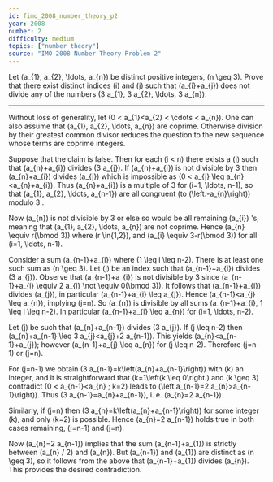 ```yaml
---
id: fimo_2008_number_theory_p2
year: 2008
number: 2
difficulty: medium
topics: ["number theory"]
source: "IMO 2008 Number Theory Problem 2"
---
```


Let \(a_{1}, a_{2}, \ldots, a_{n}\) be distinct positive integers, \(n \geq 3\). Prove that there exist distinct indices \(i\) and \(j\) such that \(a_{i}+a_{j}\) does not divide any of the numbers \(3 a_{1}, 3 a_{2}, \ldots, 3 a_{n}\).

---
Without loss of generality, let \(0 < a_{1}<a_{2} < \cdots < a_{n}\). One can also assume that \(a_{1}, a_{2}, \ldots, a_{n}\) are coprime. Otherwise division by their greatest common divisor reduces the question to the new sequence whose terms are coprime integers.

Suppose that the claim is false. Then for each \(i < n\) there exists a \(j\) such that \(a_{n}+a_{i}\) divides \(3 a_{j}\). If \(a_{n}+a_{i}\) is not divisible by 3 then \(a_{n}+a_{i}\) divides \(a_{j}\) which is impossible as \(0 < a_{j} \leq a_{n}<a_{n}+a_{i}\). Thus \(a_{n}+a_{i}\) is a multiple of 3 for \(i=1, \ldots, n-1\), so that \(a_{1}, a_{2}, \ldots, a_{n-1}\) are all congruent (to \(\left.-a_{n}\right)\) modulo 3 .

Now \(a_{n}\) is not divisible by 3 or else so would be all remaining \(a_{i}\) 's, meaning that \(a_{1}, a_{2}, \ldots, a_{n}\) are not coprime. Hence \(a_{n} \equiv r(\bmod 3)\) where \(r \in\{1,2\}\), and \(a_{i} \equiv 3-r(\bmod 3)\) for all \(i=1, \ldots, n-1\).

Consider a sum \(a_{n-1}+a_{i}\) where \(1 \leq i \leq n-2\). There is at least one such sum as \(n \geq 3\). Let \(j\) be an index such that \(a_{n-1}+a_{i}\) divides \(3 a_{j}\). Observe that \(a_{n-1}+a_{i}\) is not divisible by 3 since \(a_{n-1}+a_{i} \equiv 2 a_{i} \not \equiv 0(\bmod 3)\). It follows that \(a_{n-1}+a_{i}\) divides \(a_{j}\), in particular \(a_{n-1}+a_{i} \leq a_{j}\). Hence \(a_{n-1}<a_{j} \leq a_{n}\), implying \(j=n\). So \(a_{n}\) is divisible by all sums \(a_{n-1}+a_{i}, 1 \leq i \leq n-2\). In particular \(a_{n-1}+a_{i} \leq a_{n}\) for \(i=1, \ldots, n-2\).

Let \(j\) be such that \(a_{n}+a_{n-1}\) divides \(3 a_{j}\). If \(j \leq n-2\) then \(a_{n}+a_{n-1} \leq 3 a_{j}<a_{j}+2 a_{n-1}\). This yields \(a_{n}<a_{n-1}+a_{j}\); however \(a_{n-1}+a_{j} \leq a_{n}\) for \(j \leq n-2\). Therefore \(j=n-1\) or \(j=n\).

For \(j=n-1\) we obtain \(3 a_{n-1}=k\left(a_{n}+a_{n-1}\right)\) with \(k\) an integer, and it is straightforward that \(k=1\left(k \leq 0\right.\) and \(k \geq 3\) contradict \(0 < a_{n-1}<a_{n} ; k=2\) leads to \(\left.a_{n-1}=2 a_{n}>a_{n-1}\right)\). Thus \(3 a_{n-1}=a_{n}+a_{n-1}\), i. e. \(a_{n}=2 a_{n-1}\).

Similarly, if \(j=n\) then \(3 a_{n}=k\left(a_{n}+a_{n-1}\right)\) for some integer \(k\), and only \(k=2\) is possible. Hence \(a_{n}=2 a_{n-1}\) holds true in both cases remaining, \(j=n-1\) and \(j=n\).

Now \(a_{n}=2 a_{n-1}\) implies that the sum \(a_{n-1}+a_{1}\) is strictly between \(a_{n} / 2\) and \(a_{n}\). But \(a_{n-1}\) and \(a_{1}\) are distinct as \(n \geq 3\), so it follows from the above that \(a_{n-1}+a_{1}\) divides \(a_{n}\). This provides the desired contradiction.
